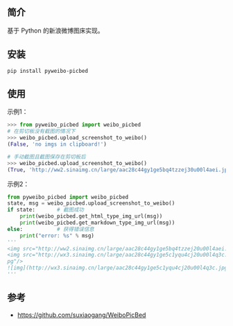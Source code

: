 
## 简介
基于 Python 的新浪微博图床实现。


## 安装
```
pip install pyweibo-picbed
```




## 使用

示例1：
```python
>>> from pyweibo_picbed import weibo_picbed
# 在剪切板没有截图的情况下
>>> weibo_picbed.upload_screenshot_to_weibo()
(False, 'no imgs in clipboard!')

# 手动截图且截图保存在剪切板后
>>> weibo_picbed.upload_screenshot_to_weibo()
(True, 'http://ww2.sinaimg.cn/large/aac28c44gy1ge5bq4tzzej30u00l4aei.jpg')
```

示例2：
```python
from pyweibo_picbed import weibo_picbed
state, msg = weibo_picbed.upload_screenshot_to_weibo()
if state:       # 截图成功
    print(weibo_picbed.get_html_type_img_url(msg))
    print(weibo_picbed.get_markdown_type_img_url(msg))
else:           # 获得错误信息
    print("error: %s" % msg)
'''
<img src="http://ww2.sinaimg.cn/large/aac28c44gy1ge5bq4tzzej20u00l4aei.jpg"/>'
<img src="http://wx3.sinaimg.cn/large/aac28c44gy1ge5c1yqu4cj20u00l4q3c.j
pg"/>
![img](http://wx3.sinaimg.cn/large/aac28c44gy1ge5c1yqu4cj20u00l4q3c.jpg)
'''
```




## 参考
- https://github.com/suxiaogang/WeiboPicBed



